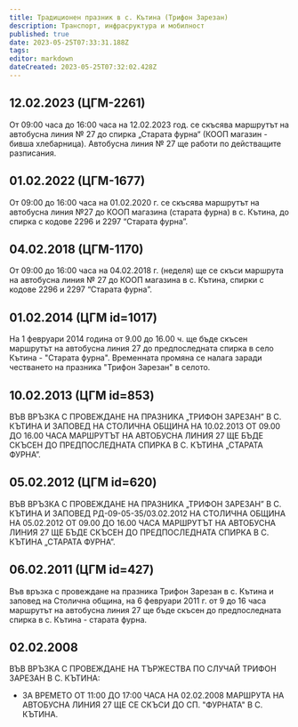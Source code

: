 ```yaml
---
title: Tрадиционен празник в с. Кътина (Трифон Зарезан)
description: Транспорт, инфрасруктура и мобилност
published: true
date: 2023-05-25T07:33:31.188Z
tags: 
editor: markdown
dateCreated: 2023-05-25T07:32:02.428Z
---
```



## 12.02.2023 (ЦГМ-2261)
От 09:00 часа до 16:00 часа на 12.02.2023 год. се скъсява маршрутът на автобусна линия № 27 до спирка „Старата фурна“ (КООП магазин - бивша хлебарница). Автобусна линия № 27 ще работи по действащите разписания.

## 01.02.2022 (ЦГМ-1677)
От 09:00 до 16:00 часа на 01.02.2020 г.  се скъсява маршрутът на автобусна линия №27 до КООП магазина (старата фурна) в с. Кътина, до спирка с кодове 2296 и 2297 “Старата фурна”.

## 04.02.2018 (ЦГМ-1170)
От 09:00 до 16:00 часа на 04.02.2018 г. (неделя) ще се скъси маршрута на автобусна линия № 27 до КООП магазина в с. Кътина, спирки с кодове 2296 и 2297 “Старата фурна”. 


## 01.02.2014 (ЦГМ id=1017)
На 1 февруари 2014 година от 9.00 до 16.00 ч. ще бъде скъсен маршрутът на автобусна линия 27 до предпоследната спирка в село Кътина - "Старата фурна". Временната промяна се налага заради честването на празника "Трифон Зарезан" в селото.

## 10.02.2013 (ЦГМ id=853)
ВЪВ ВРЪЗКА С ПРОВЕЖДАНЕ НА ПРАЗНИКА „ТРИФОН ЗАРЕЗАН” В С. КЪТИНА И ЗАПОВЕД НА СТОЛИЧНА ОБЩИНА НА 10.02.2013 ОТ 09.00 ДО 16.00 ЧАСА МАРШРУТЪТ НА АВТОБУСНА ЛИНИЯ 27 ЩЕ БЪДЕ СКЪСЕН ДО ПРЕДПОСЛЕДНАТА СПИРКА В С. КЪТИНА „СТАРАТА ФУРНА”.

## 05.02.2012 (ЦГМ id=620)
ВЪВ ВРЪЗКА С ПРОВЕЖДАНЕ НА ПРАЗНИКА „ТРИФОН ЗАРЕЗАН” В С. КЪТИНА И ЗАПОВЕД РД-09-05-35/03.02.2012 НА СТОЛИЧНА ОБЩИНА НА 05.02.2012 ОТ 09.00 ДО 16.00 ЧАСА МАРШРУТЪТ НА АВТОБУСНА ЛИНИЯ 27 ЩЕ БЪДЕ СКЪСЕН ДО ПРЕДПОСЛЕДНАТА СПИРКА В С. КЪТИНА „СТАРАТА ФУРНА”.

## 06.02.2011 (ЦГМ id=427)
 Във връзка с провеждане на празника Трифон Зарезан в с. Кътина и заповед на Столична община, на 6 февруари 2011 г. от 9 до 16 часа маршрутът на автобусна линия 27 ще бъде скъсен до предпоследната спирка в с. Кътина - старата фурна.

## 02.02.2008
ВЪВ ВРЪЗКА С ПРОВЕЖДАНЕ НА ТЪРЖЕСТВА ПО СЛУЧАЙ ТРИФОН ЗАРЕЗАН В С. КЪТИНА:

- ЗА ВРЕМЕТО ОТ 11:00 ДО 17:00 ЧАСА НА 02.02.2008 МАРШРУТА НА АВТОБУСНА ЛИНИЯ 27 ЩЕ СЕ СКЪСИ ДО СП. "ФУРНАТА" В С. КЪТИНА.
